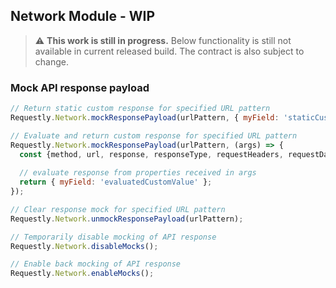## Network Module - WIP

> :warning: **This work is still in progress.** 
> Below functionality is still not available in current released build. The contract is also subject to change.

### Mock API response payload

```javascript
// Return static custom response for specified URL pattern
Requestly.Network.mockResponsePayload(urlPattern, { myField: 'staticCustomValue' });

// Evaluate and return custom response for specified URL pattern
Requestly.Network.mockResponsePayload(urlPattern, (args) => {
  const {method, url, response, responseType, requestHeaders, requestData, responseJSON} = args;
  
  // evaluate response from properties received in args
  return { myField: 'evaluatedCustomValue' };
});

// Clear response mock for specified URL pattern
Requestly.Network.unmockResponsePayload(urlPattern);

// Temporarily disable mocking of API response
Requestly.Network.disableMocks();

// Enable back mocking of API response
Requestly.Network.enableMocks();
```
